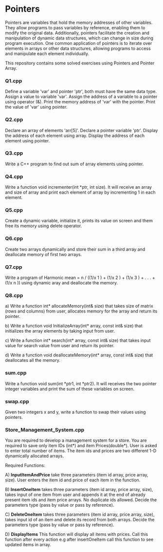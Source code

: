 # Pointers
Pointers are variables that hold the memory addresses of other variables. They allow programs to pass variables by reference, enabling them to modify the original data. Additionally, pointers facilitate the creation and manipulation of dynamic data structures, which can change in size during program execution. One common application of pointers is to iterate over elements in arrays or other data structures, allowing programs to access and manipulate each element individually.

This repository contains some solved exercises using Pointers and Pointer Array.

### Q1.cpp
Define a variable 'var' and pointer 'ptr', both must have the same data type. Assign a value to variable 'var'. Assign the address of a variable to a pointer using operator (&). Print the memory address of 'var' with the pointer. Print the value of 'var' using pointer.

### Q2.cpp
Declare an array of elements 'arr[5]'. Declare a pointer variable 'ptr'. Display the address of each element using array. Display the address of each element using pointer.

### Q3.cpp
Write a C++ program to find out sum of array elements using pointer.

### Q4.cpp
Write a function void incrementer(int *ptr, int size). It will receive an array and size of array and print each element of array by incrementing 1 in each element.

### Q5.cpp
Create a dynamic variable, initialize it, prints its value on screen and them free its memory using delete operator.

### Q6.cpp
Create two arrays dynamically and store their sum in a third array and deallocate memory of first two arrays.

### Q7.cpp
Write a program of Harmonic mean = n / ((1/x 1 ) + (1/x 2 ) + (1/x 3 ) + . . . + (1/x n )) using dynamic aray and deallocate the memory.

### Q8.cpp
a) Write a function int* allocateMemory(int& size) that takes size of matrix (rows and columns) from user, allocates memory for the array and return its pointer.

b) Write a function void InitializeArray(int* array, const int& size) that initializes the array elements by taking input from user.

c) Write a function int* search(int* array, const int& size) that takes input value for search value from user and return its pointer.

d) Write a function void deallocateMemory(int* array, const int& size) that deallocates all the memory.

### sum.cpp
Write a function void sum(int *ptr1, int *ptr2). It will receives the two pointer integer variables and print the sum of these variables on screen.

### swap.cpp
Given two integers x and y, write a function to swap their values using pointers.

### Store_Management_System.cpp
You are required to develop a management system for a store. You are required to save only item IDs (int*) and item Prices(double*). User is asked to enter total number of items. The item ids and prices are two different 1-D dynamically allocated arrays.

Required Functions:

A) **InputItemAndPrice** take three parameters (item id array, price array, size). User enters the item id and price of each item in the function.

B) **InsertOneItem** takes three parameters (item id array, price array, size), takes input of one item from user and appends it at the end of already present item ids and item price arrays. No duplicate ids allowed. Decide the parameters type (pass by value or pass by reference).

C) **DeleteOneItem** takes three parameters (item id array, price array, size), takes input id of an item and delete its record from both arrays. Decide the parameters type (pass by value or pass by reference).

D) **DisplayItems** This function will display all items with prices. Call this function after every action e.g after insertOneItem call this function to see updated items in array.

